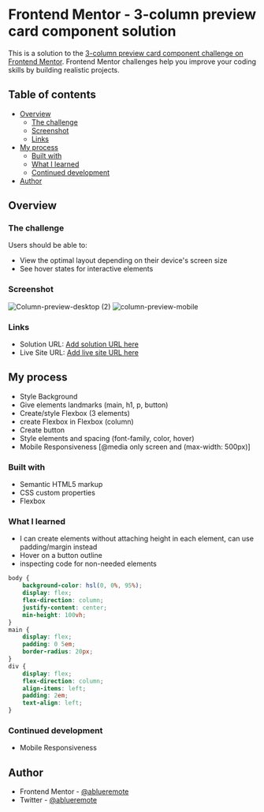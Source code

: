 # Frontend Mentor - 3-column preview card component solution

This is a solution to the [3-column preview card component challenge on Frontend Mentor](https://www.frontendmentor.io/challenges/3column-preview-card-component-pH92eAR2-). Frontend Mentor challenges help you improve your coding skills by building realistic projects. 

## Table of contents

- [Overview](#overview)
  - [The challenge](#the-challenge)
  - [Screenshot](#screenshot)
  - [Links](#links)
- [My process](#my-process)
  - [Built with](#built-with)
  - [What I learned](#what-i-learned)
  - [Continued development](#continued-development)
- [Author](#author)

## Overview

### The challenge

Users should be able to:

- View the optimal layout depending on their device's screen size
- See hover states for interactive elements

### Screenshot

![Column-preview-desktop (2)](https://user-images.githubusercontent.com/95522156/189550229-b94d6396-281c-486f-84ab-581474576f00.jpeg)
![column-preview-mobile](https://user-images.githubusercontent.com/95522156/189550230-0e6e6db9-df46-4eb3-a8c8-9961528ed3fd.png)

### Links

- Solution URL: [Add solution URL here](https://your-solution-url.com)
- Live Site URL: [Add live site URL here](https://your-live-site-url.com)

## My process

- Style Background
- Give elements landmarks (main, h1, p, button)
- Create/style Flexbox (3 elements)
- create Flexbox in Flexbox (column)
- Create button
- Style elements and spacing (font-family, color, hover)
- Mobile Responsiveness [@media only screen and (max-width: 500px)]


### Built with

- Semantic HTML5 markup
- CSS custom properties
- Flexbox

### What I learned

- I can create elements without attaching height in each element, can use padding/margin instead
- Hover on a button outline
- inspecting code for non-needed elements

```css
body {
    background-color: hsl(0, 0%, 95%);
    display: flex;
    flex-direction: column;
    justify-content: center;
    min-height: 100vh;
}
main {
    display: flex;
    padding: 0 5em;
    border-radius: 20px;
}
div {
    display: flex;
    flex-direction: column;
    align-items: left;
    padding: 2em;
    text-align: left;
}
```

### Continued development

- Mobile Responsiveness

## Author
- Frontend Mentor - [@ablueremote](https://www.frontendmentor.io/profile/ablueremote)
- Twitter - [@ablueremote](https://www.twitter.com/ablueremote)
